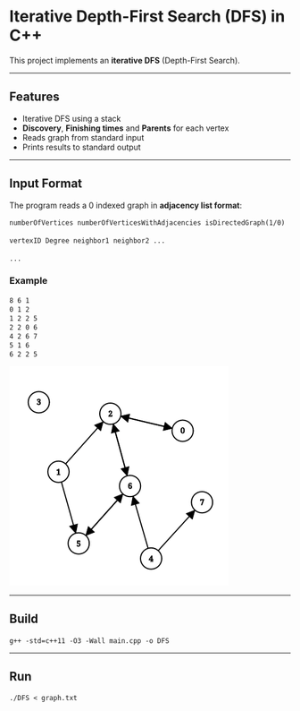 # Iterative Depth-First Search (DFS) in C++

This project implements an **iterative DFS** (Depth-First Search).

---

## Features
- Iterative DFS using a stack
- **Discovery**, **Finishing times** and **Parents** for each vertex
- Reads graph from standard input
- Prints results to standard output

---

## Input Format
The program reads a 0 indexed graph in **adjacency list format**:
```
numberOfVertices numberOfVerticesWithAdjacencies isDirectedGraph(1/0)

vertexID Degree neighbor1 neighbor2 ...

...
```

### Example
```
8 6 1
0 1 2
1 2 2 5
2 2 0 6
4 2 6 7
5 1 6
6 2 2 5
```
![Example DFS](https://github.com/nuno-lucio/Iterative-DFS/raw/master/examples/example_graph.png)

---

## Build
```
g++ -std=c++11 -O3 -Wall main.cpp -o DFS
```

---

## Run
```
./DFS < graph.txt
```
